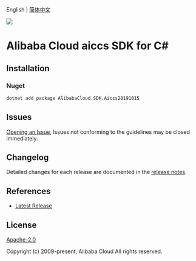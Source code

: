 English | [简体中文](README-CN.md)

![](https://aliyunsdk-pages.alicdn.com/icons/AlibabaCloud.svg)

# Alibaba Cloud aiccs SDK for C#

## Installation

### Nuget

```bash
dotnet add package AlibabaCloud.SDK.Aiccs20191015
```

## Issues

[Opening an Issue](https://github.com/aliyun/alibabacloud-csharp-sdk/issues/new), Issues not conforming to the guidelines may be closed immediately.

## Changelog

Detailed changes for each release are documented in the [release notes](./ChangeLog.md).

## References

* [Latest Release](https://github.com/aliyun/alibabacloud-csharp-sdk/)

## License

[Apache-2.0](http://www.apache.org/licenses/LICENSE-2.0)

Copyright (c) 2009-present, Alibaba Cloud All rights reserved.
